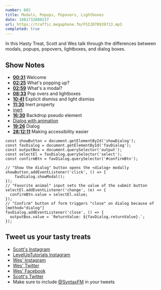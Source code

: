 ```yaml
---
number: 602
title: Modals, Popups, Popovers, Lightboxes
date: 1681732800237
url: https://traffic.megaphone.fm/FSI2070939713.mp3
completed: true
---
```


In this Hasty Treat, Scott and Wes talk through the differences between modals, popups, popovers, lightboxes, and dialog boxes.

## Show Notes

* **[00:31](#t=00:31)** Welcome
* **[02:25](#t=02:25)** What's popping up?
* **[02:59](#t=02:59)** What's a modal?
* **[08:33](#t=08:33)** Pop overs and lightboxes
* **[10:41](#t=10:41)** Explicit dismiss and light dismiss
* **[11:30](#t=11:30)** Inert property
* [inert](https://developer.mozilla.org/en-US/docs/Web/HTML/Global_attributes/inert)
* **[16:30](#t=16:30)** Backdrop pseudo element
* [Dialog with animation](https://codepen.io/geckotang/post/dialog-with-animation)
* **[19:26](#t=19:26)** Dialog
* **[28:12:11](#t=28:12:11)** Making accessibility easier

```
const showButton = document.getElementById('showDialog');
const favDialog = document.getElementById('favDialog');
const outputBox = document.querySelector('output');
const selectEl = favDialog.querySelector('select');
const confirmBtn = favDialog.querySelector('#confirmBtn');

// "Show the dialog" button opens the <dialog> modally
showButton.addEventListener('click', () => {
    favDialog.showModal();
});
// "Favorite animal" input sets the value of the submit button
selectEl.addEventListener('change', (e) => {
  confirmBtn.value = selectEl.value;
});
// "Confirm" button of form triggers "close" on dialog because of [method="dialog"]
favDialog.addEventListener('close', () => {
  outputBox.value = `ReturnValue: ${favDialog.returnValue}.`;
});
```

## Tweet us your tasty treats

* [Scott's Instagram](https://www.instagram.com/stolinski/)
* [LevelUpTutorials Instagram](https://www.instagram.com/LevelUpTutorials/)
* [Wes' Instagram](https://www.instagram.com/wesbos/)
* [Wes' Twitter](https://twitter.com/wesbos)
* [Wes' Facebook](https://www.facebook.com/wesbos.developer)
* [Scott's Twitter](https://twitter.com/stolinski)
* Make sure to include [@SyntaxFM](https://twitter.com/SyntaxFM) in your tweets
